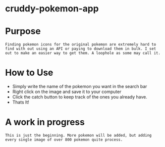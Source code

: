 # cruddy-pokemon-app

# Purpose
    Finding pokemon icons for the original pokemon are extremely hard to find with out using an API or paying to download them in bulk. I set out to make an easier way to get them. A loophole as some may call it.

# How to Use

* Simply write the name of the pokemon you want in the search bar
* Right click on the image and save it to your computer
* Click the catch button to keep track of the ones you already have.
* Thats It!

# A work in progress
    This is just the beginning. More pokemon will be added, but adding every single image of over 800 pokemon quite process.



